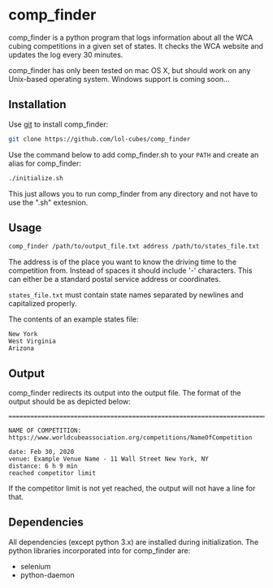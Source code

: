 # comp_finder
comp_finder is a python program that logs information about all the WCA cubing competitions in a given set of states.
It checks the WCA website and updates the log every 30 minutes.

comp_finder has only been tested on mac OS X, but should work on any Unix-based operating system. Windows support is coming soon...

## Installation
Use [git](https://git-scm.com/) to install comp_finder:
```bash
git clone https://github.com/lol-cubes/comp_finder
```
Use the command below to add comp_finder.sh to your ```PATH``` and create an alias for comp_finder:
```bash
./initialize.sh
```
This just allows you to run comp_finder from any directory and not have to use the ".sh" extesnion.

## Usage
```bash
comp_finder /path/to/output_file.txt address /path/to/states_file.txt
```

The address is of the place you want to know the driving time to the competition from. 
Instead of spaces it should include '-' characters.
This can either be a standard postal service address or coordinates.

```states_file.txt``` must contain state names separated by newlines and capitalized properly.

The contents of an example states file:
```
New York
West Virginia
Arizona
```

## Output
comp_finder redirects its output into the output file.
The format of the output should be as depicted below:
```
====================================================================================================

NAME OF COMPETITION:
https://www.worldcubeassociation.org/competitions/NameOfCompetition

date: Feb 30, 2020
venue: Example Venue Name - 11 Wall Street New York, NY
distance: 6 h 9 min
reached competitor limit
```
If the competitor limit is not yet reached, the output will not have a line for that.

## Dependencies
All dependencies (except python 3.x) are installed during initialization.
The python libraries incorporated into for comp_finder are:
 - selenium
 - python-daemon
